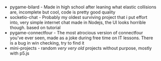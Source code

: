 * pygame-bilard - Made in high school after leaning what elastic collisions are, incomplete but cool, code is pretty good quality
* socketio-chat - Probably my oldest surviving project that i put effort into, very simple internet chat made in Nodejs, the UI looks horrible though. based on tutorial
* pygame-connectfour - The most atrocious version of connectfour you've ever seen, made as a joke during free time on IT lessons. There is a bug in win checking, try to find it
* mini-projects - random *very very old* projects without purpose, mostly with p5.js
